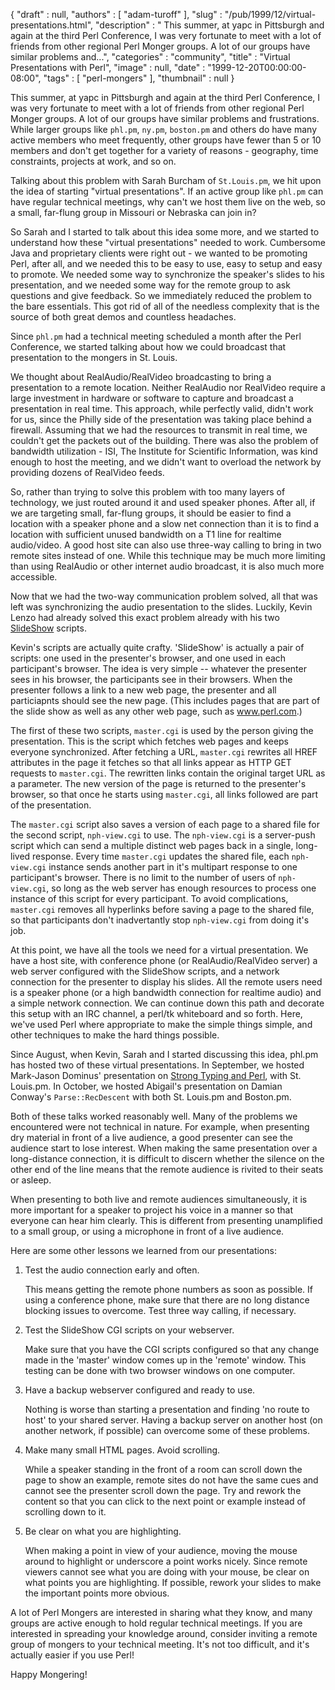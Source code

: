 {
   "draft" : null,
   "authors" : [
      "adam-turoff"
   ],
   "slug" : "/pub/1999/12/virtual-presentations.html",
   "description" : " This summer, at yapc in Pittsburgh and again at the third Perl Conference, I was very fortunate to meet with a lot of friends from other regional Perl Monger groups. A lot of our groups have similar problems and...",
   "categories" : "community",
   "title" : "Virtual Presentations with Perl",
   "image" : null,
   "date" : "1999-12-20T00:00:00-08:00",
   "tags" : [
      "perl-mongers"
   ],
   "thumbnail" : null
}



This summer, at yapc in Pittsburgh and again at the third Perl Conference, I was very fortunate to meet with a lot of friends from other regional Perl Monger groups. A lot of our groups have similar problems and frustrations. While larger groups like `phl.pm`, `ny.pm`, `boston.pm` and others do have many active members who meet frequently, other groups have fewer than 5 or 10 members and don't get together for a variety of reasons - geography, time constraints, projects at work, and so on.

Talking about this problem with Sarah Burcham of `St.Louis.pm`, we hit upon the idea of starting "virtual presentations". If an active group like `phl.pm` can have regular technical meetings, why can't we host them live on the web, so a small, far-flung group in Missouri or Nebraska can join in?

So Sarah and I started to talk about this idea some more, and we started to understand how these "virtual presentations" needed to work. Cumbersome Java and proprietary clients were right out - we wanted to be promoting Perl, after all, and we needed this to be easy to use, easy to setup and easy to promote. We needed some way to synchronize the speaker's slides to his presentation, and we needed some way for the remote group to ask questions and give feedback. So we immediately reduced the problem to the bare essentials. This got rid of all of the needless complexity that is the source of both great demos and countless headaches.

Since `phl.pm` had a technical meeting scheduled a month after the Perl Conference, we started talking about how we could broadcast that presentation to the mongers in St. Louis.

We thought about RealAudio/RealVideo broadcasting to bring a presentation to a remote location. Neither RealAudio nor RealVideo require a large investment in hardware or software to capture and broadcast a presentation in real time. This approach, while perfectly valid, didn't work for us, since the Philly side of the presentation was taking place behind a firewall. Assuming that we had the resources to transmit in real time, we couldn't get the packets out of the building. There was also the problem of bandwidth utilization - ISI, The Institute for Scientific Information, was kind enough to host the meeting, and we didn't want to overload the network by providing dozens of RealVideo feeds.

So, rather than trying to solve this problem with too many layers of technology, we just routed around it and used speaker phones. After all, if we are targeting small, far-flung groups, it should be easier to find a location with a speaker phone and a slow net connection than it is to find a location with sufficient unused bandwidth on a T1 line for realtime audio/video. A good host site can also use three-way calling to bring in two remote sites instead of one. While this technique may be much more limiting than using RealAudio or other internet audio broadcast, it is also much more accessible.

Now that we had the two-way communication problem solved, all that was left was synchronizing the audio presentation to the slides. Luckily, Kevin Lenzo had already solved this exact problem already with his two [SlideShow](http://web.archive.org/web/20070911001911/http://www.cs.cmu.edu/~lenzo/SlideShow/) scripts.

Kevin's scripts are actually quite crafty. 'SlideShow' is actually a pair of scripts: one used in the presenter's browser, and one used in each participant's browser. The idea is very simple -- whatever the presenter sees in his browser, the participants see in their browsers. When the presenter follows a link to a new web page, the presenter and all particiapnts should see the new page. (This includes pages that are part of the slide show as well as any other web page, such as www.perl.com.)

The first of these two scripts, `master.cgi` is used by the person giving the presentation. This is the script which fetches web pages and keeps everyone synchronized. After fetching a URL, `master.cgi` rewrites all HREF attributes in the page it fetches so that all links appear as HTTP GET requests to `master.cgi`. The rewritten links contain the original target URL as a parameter. The new version of the page is returned to the presenter's browser, so that once he starts using `master.cgi`, all links followed are part of the presentation.

The `master.cgi` script also saves a version of each page to a shared file for the second script, `nph-view.cgi` to use. The `nph-view.cgi` is a server-push script which can send a multiple distinct web pages back in a single, long-lived response. Every time `master.cgi` updates the shared file, each `nph-view.cgi` instance sends another part in it's multipart response to one participant's browser. There is no limit to the number of users of `nph-view.cgi`, so long as the web server has enough resources to process one instance of this script for every participant. To avoid complications, `master.cgi` removes all hyperlinks before saving a page to the shared file, so that participants don't inadvertantly stop `nph-view.cgi` from doing it's job.

At this point, we have all the tools we need for a virtual presentation. We have a host site, with conference phone (or RealAudio/RealVideo server) a web server configured with the SlideShow scripts, and a network connection for the presenter to display his slides. All the remote users need is a speaker phone (or a high bandwidth connection for realtime audio) and a simple network connection. We can continue down this path and decorate this setup with an IRC channel, a perl/tk whiteboard and so forth. Here, we've used Perl where appropriate to make the simple things simple, and other techniques to make the hard things possible.

Since August, when Kevin, Sarah and I started discussing this idea, phl.pm has hosted two of these virtual presentations. In September, we hosted Mark-Jason Dominus' presentation on [Strong Typing and Perl](http://www.plover.com/~mjd/perl/yak/#typing), with St. Louis.pm. In October, we hosted Abigail's presentation on Damian Conway's `Parse::RecDescent` with both St. Louis.pm and Boston.pm.

Both of these talks worked reasonably well. Many of the problems we encountered were not technical in nature. For example, when presenting dry material in front of a live audience, a good presenter can see the audience start to lose interest. When making the same presentation over a long-distance connection, it is difficult to discern whether the silence on the other end of the line means that the remote audience is rivited to their seats or asleep.

When presenting to both live and remote audiences simultaneously, it is more important for a speaker to project his voice in a manner so that everyone can hear him clearly. This is different from presenting unamplified to a small group, or using a microphone in front of a live audience.

Here are some other lessons we learned from our presentations:

1.  Test the audio connection early and often.

    This means getting the remote phone numbers as soon as possible. If using a conference phone, make sure that there are no long distance blocking issues to overcome. Test three way calling, if necessary.

2.  Test the SlideShow CGI scripts on your webserver.

    Make sure that you have the CGI scripts configured so that any change made in the 'master' window comes up in the 'remote' window. This testing can be done with two browser windows on one computer.

3.  Have a backup webserver configured and ready to use.

    Nothing is worse than starting a presentation and finding 'no route to host' to your shared server. Having a backup server on another host (on another network, if possible) can overcome some of these problems.

4.  Make many small HTML pages. Avoid scrolling.

    While a speaker standing in the front of a room can scroll down the page to show an example, remote sites do not have the same cues and cannot see the presenter scroll down the page. Try and rework the content so that you can click to the next point or example instead of scrolling down to it.

5.  Be clear on what you are highlighting.

    When making a point in view of your audience, moving the mouse around to highlight or underscore a point works nicely. Since remote viewers cannot see what you are doing with your mouse, be clear on what points you are highlighting. If possible, rework your slides to make the important points more obvious.

A lot of Perl Mongers are interested in sharing what they know, and many groups are active enough to hold regular technical meetings. If you are interested in spreading your knowledge around, consider inviting a remote group of mongers to your technical meeting. It's not too difficult, and it's actually easier if you use Perl!

Happy Mongering!
